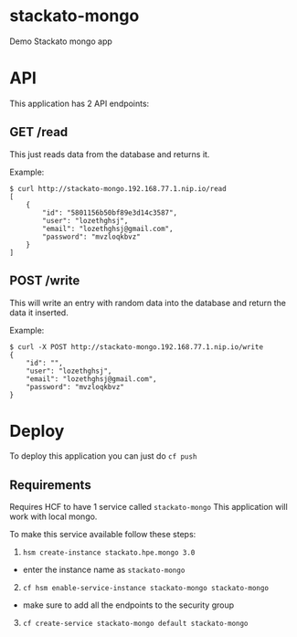 # stackato-mongo
Demo Stackato mongo app

# API 
This application has 2 API endpoints:

## GET /read
This just reads data from the database and returns it.

Example:
```
$ curl http://stackato-mongo.192.168.77.1.nip.io/read         
[
	{
		"id": "5801156b50bf89e3d14c3587",
		"user": "lozethghsj",
		"email": "lozethghsj@gmail.com",
		"password": "mvzloqkbvz"
	}
]
```

## POST /write
This will write an entry with random data into the database and return the data it inserted.

Example:
```
$ curl -X POST http://stackato-mongo.192.168.77.1.nip.io/write
{
	"id": "",
	"user": "lozethghsj",
	"email": "lozethghsj@gmail.com",
	"password": "mvzloqkbvz"
}
```

# Deploy
To deploy this application you can just do `cf push`

## Requirements
Requires HCF to have 1 service called `stackato-mongo`
This application will work with local mongo.

To make this service available follow these steps:

1. `hsm create-instance stackato.hpe.mongo 3.0`
  * enter the instance name as `stackato-mongo`
2. `cf hsm enable-service-instance stackato-mongo stackato-mongo`
  * make sure to add all the endpoints to the security group 
3. `cf create-service stackato-mongo default stackato-mongo`
